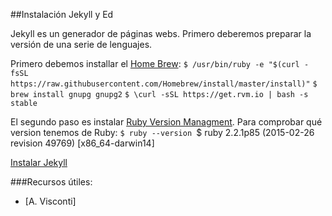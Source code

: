 ##Instalación Jekyll y Ed 

Jekyll es un generador de páginas webs. Primero deberemos preparar la versión de una serie de lenguajes. 

Primero debemos installar el [Home Brew](http://brew.sh/):
    `$ /usr/bin/ruby -e "$(curl -fsSL https://raw.githubusercontent.com/Homebrew/install/master/install)"`
    `$ brew install gnupg gnupg2`
    `$ \curl -sSL https://get.rvm.io | bash -s stable`

El segundo paso es instalar [Ruby Version Managment](https://rvm.io/). Para comprobar qué version tenemos de Ruby:
   `$ ruby --version
   `$ ruby 2.2.1p85 (2015-02-26 revision 49769) [x86_64-darwin14]`
    `

[Instalar Jekyll](https://jekyllrb.com/docs/installation/)

###Recursos útiles: 
- [A. Visconti]